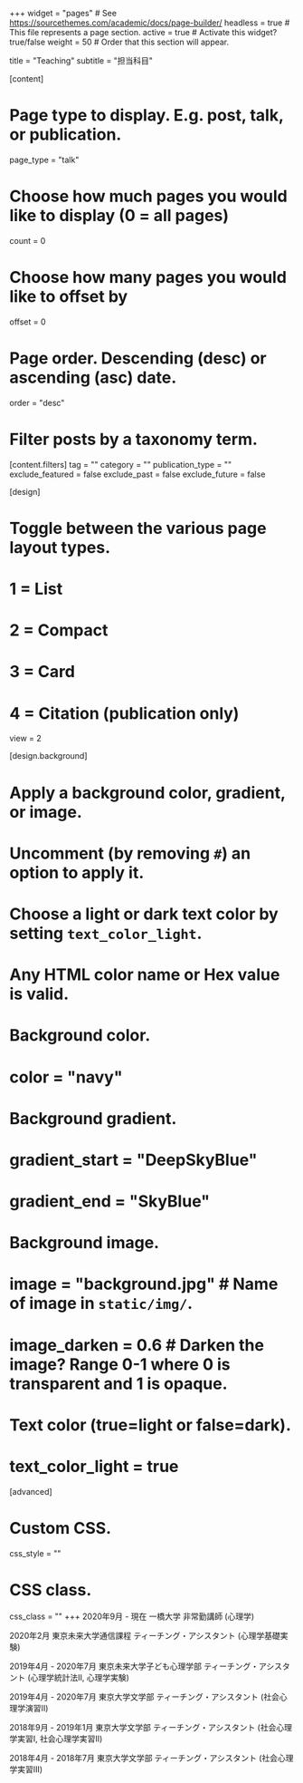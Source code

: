 +++
widget = "pages"  # See https://sourcethemes.com/academic/docs/page-builder/
headless = true  # This file represents a page section.
active = true  # Activate this widget? true/false
weight = 50  # Order that this section will appear.

title = "Teaching"
subtitle = "担当科目"

[content]
  # Page type to display. E.g. post, talk, or publication.
  page_type = "talk"
  
  # Choose how much pages you would like to display (0 = all pages)
  count = 0
  
  # Choose how many pages you would like to offset by
  offset = 0

  # Page order. Descending (desc) or ascending (asc) date.
  order = "desc"

  # Filter posts by a taxonomy term.
  [content.filters]
    tag = ""
    category = ""
    publication_type = ""
    exclude_featured = false
    exclude_past = false
    exclude_future = false
    
[design]
  # Toggle between the various page layout types.
  #   1 = List
  #   2 = Compact
  #   3 = Card
  #   4 = Citation (publication only)
  view = 2
  
[design.background]
  # Apply a background color, gradient, or image.
  #   Uncomment (by removing `#`) an option to apply it.
  #   Choose a light or dark text color by setting `text_color_light`.
  #   Any HTML color name or Hex value is valid.

  # Background color.
  # color = "navy"
  
  # Background gradient.
  # gradient_start = "DeepSkyBlue"
  # gradient_end = "SkyBlue"
  
  # Background image.
  # image = "background.jpg"  # Name of image in `static/img/`.
  # image_darken = 0.6  # Darken the image? Range 0-1 where 0 is transparent and 1 is opaque.

  # Text color (true=light or false=dark).
  # text_color_light = true  
  
[advanced]
 # Custom CSS. 
 css_style = ""
 
 # CSS class.
 css_class = ""
+++
2020年9月 - 現在  一橋大学 非常勤講師 (心理学)

2020年2月              東京未来大学通信課程 ティーチング・アシスタント (心理学基礎実験)

2019年4月 - 2020年7月  東京未来大学子ども心理学部 ティーチング・アシスタント (心理学統計法II, 心理学実験)

2019年4月 - 2020年7月  東京大学文学部 ティーチング・アシスタント (社会心理学演習II)

2018年9月 - 2019年1月  東京大学文学部 ティーチング・アシスタント (社会心理学実習I, 社会心理学実習II)

2018年4月 - 2018年7月  東京大学文学部 ティーチング・アシスタント (社会心理学実習III)